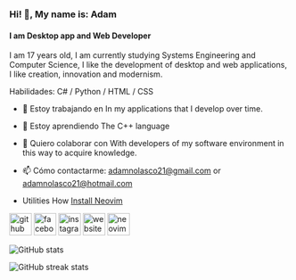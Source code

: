 ### Hi! 👋, My name is: Adam
#### I am Desktop app and Web Developer

I am 17 years old, I am currently studying Systems Engineering and Computer Science, I like the development of desktop and web applications, I like creation, innovation and modernism.

Habilidades: C# / Python / HTML / CSS

- 🔭 Estoy trabajando en In my applications that I develop over time. 
- 🌱 Estoy aprendiendo The C++ language 
- 👯 Quiero colaborar con With developers of my software environment in this way to acquire knowledge. 
- 📫 Cómo contactarme: adamnolasco21@gmail.com or adamnolasco21@hotmail.com

- Utilities
How [Install Neovim](http://https://github.com/eid4m/install-neovim "Install Neovim")

[<img src='https://cdn.jsdelivr.net/npm/simple-icons@3.0.1/icons/github.svg' alt='github' height='40'>](https://github.com/eid4m)  [<img src='https://cdn.jsdelivr.net/npm/simple-icons@3.0.1/icons/facebook.svg' alt='facebook' height='40'>](https://www.facebook.com/adam.nolascoarizabal)  [<img src='https://cdn.jsdelivr.net/npm/simple-icons@3.0.1/icons/instagram.svg' alt='instagram' height='40'>](https://www.instagram.com/eid4m/)  [<img src='https://cdn.jsdelivr.net/npm/simple-icons@3.0.1/icons/icloud.svg' alt='website' height='40'>](https://eccreations.netlify.app/)  [<img src='https://cdn.jsdelivr.net/npm/simple-icons@3.0.1/icons/neovim.svg' alt='neovim' height='40'>](https://github.com/eid4m/install-neovim)  

![GitHub stats](https://github-readme-stats.vercel.app/api?username=eid4m&show_icons=true)  

![GitHub streak stats](https://github-readme-streak-stats.herokuapp.com/?user=eid4m)
